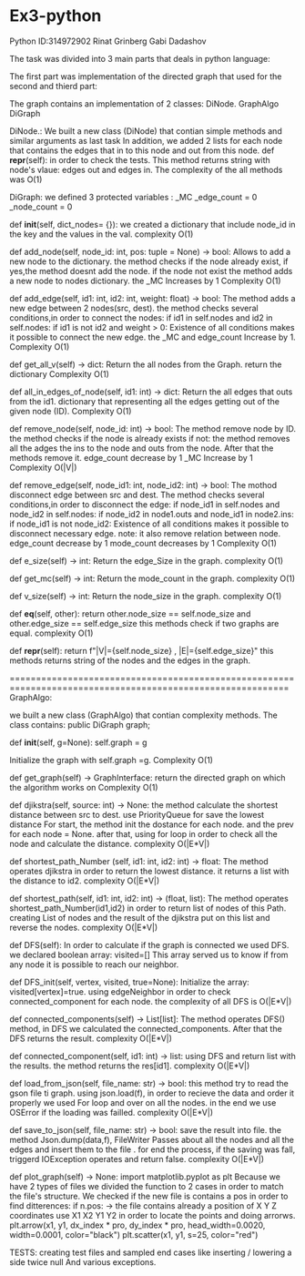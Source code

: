 # Ex3-python
Python
ID:314972902 Rinat Grinberg Gabi Dadashov 



The task was divided into 3 main parts that deals in python language:

The first part was implementation of the directed graph that used for the second and thierd part:

The graph contains an implementation of 2 classes:
DiNode.
GraphAlgo
DiGraph

DiNode.:
We built a new class (DiNode) that contian simple methods and similar arguments as last task
In addition, we added 
2 lists for each node that contains the edges that in to this node and out from this node.
def __repr__(self):
in order to check the tests.
This method returns string with node's vlaue: edges out and edges in.
The complexity of the all methods was O(1)

DiGraph:
we defined 3 protected variables : 
    _MC
    _edge_count = 0
    _node_count = 0


def __init__(self, dict_nodes= {}):
 we created a dictionary that include node_id in the key and the values in the val.
complexity O(1)

def add_node(self, node_id: int, pos: tuple = None) -> bool:
 Allows to add a new node to the dictionary. the method checks if the node already exist, if yes,the method doesnt add the node. if the node not exist the method adds a new node to nodes dictionary. the _MC Increases by 1
Complexity O(1)

def add_edge(self, id1: int, id2: int, weight: float) -> bool:
 The method adds a new edge between 2 nodes(src, dest).
 the method checks several conditions,in order to connect the nodes: 
  if id1 in self.nodes and id2 in self.nodes:
	if id1 is not id2 and weight > 0:
 Existence of all conditions makes it possible to connect the new edge. the _MC and edge_count Increase by 1.
 Complexity O(1)

def get_all_v(self) -> dict:
Return the all nodes from the Graph. return the dictionary
Complexity O(1)

def all_in_edges_of_node(self, id1: int) -> dict:
Return the all edges that outs from the id1. dictionary that representing all the edges getting out of the given node (ID). 
Complexity O(1)

def remove_node(self, node_id: int) -> bool:
The method remove node by ID. the method checks if the node is already exists if not:
the method removes all the adges the ins to the node and outs from the node. 
After that the methods remove it.
edge_count decrease by 1 _MC Increase by 1
Complexity O(|V|)

def remove_edge(self, node_id1: int, node_id2: int) -> bool: 
The mothod disconnect edge between src and dest. The method checks several conditions,in order to disconnect the edge: 
 if node_id1 in self.nodes and node_id2 in self.nodes:
    if node_id2 in node1.outs and node_id1 in node2.ins:
               if node_id1 is not node_id2:
Existence of all conditions makes it possible to disconnect necessary edge.
note: it also remove relation between node.
edge_count decrease by 1 mode_count decreases by 1
Complexity O(1)


def e_size(self) -> int:
Return the edge_Size in the graph.
complexity O(1)

def get_mc(self) -> int:
Return the mode_count in the graph. 
complexity O(1)

 def v_size(self) -> int:
 Return the node_size in the graph. 
complexity O(1)

 def __eq__(self, other):
        return other.node_size == self.node_size and other.edge_size == self.edge_size
this methods check if two graphs are equal.
complexity O(1)

 def __repr__(self):
        return f"|V|={self.node_size} , |E|={self.edge_size}"
this methods returns string of the nodes and the edges in the graph.

===========================================================================================================
GraphAlgo:

we built a new class (GraphAlgo) that contian complexity methods.
The class contains: public DiGraph graph;  

 def __init__(self, g=None):
        self.graph = g

Initialize the graph with self.graph =g. 
Complexity O(1)

 def get_graph(self) -> GraphInterface:
return the directed graph on which the algorithm works on
Complexity O(1)

def djikstra(self, source: int) -> None:
the method calculate the shortest distance between src to dest. use PriorityQueue for save the lowest distance
For start, the method init the dostance for each node. and the prev for each node = None.
after that, using for loop in order to check all the node and calculate the distance.
complexity O(|E*V|)


def shortest_path_Number (self, id1: int, id2: int) -> float:
The method operates djikstra in order to return the lowest distance.
it returns a list with the distance to id2.
complexity O(|E*V|)

def shortest_path(self, id1: int, id2: int) -> (float, list):
The method operates shortest_path_Number(id1,id2) in order to return list of nodes of this Path. 
creating List of nodes and the result of the djikstra put on this list and reverse the nodes. 
complexity O(|E*V|)

def DFS(self):
In order to calculate if the graph is connected we used DFS. 
we declared boolean array: visited=[] This array served us to know if from any node it is possible to reach our neighbor.

def DFS_init(self, vertex, visited, true=None):
Initialize the array: visited[vertex]=true. 
using edgeNeighbor in order to check connected_component for each node.
the complexity of all DFS is O(|E*V|)

def connected_components(self) -> List[list]:
The method operates DFS() method, in DFS we calculated the connected_components.
After that the DFS returns the result.
complexity O(|E*V|)

def connected_component(self, id1: int) -> list:
using DFS and return list with the results.
the method returns the res[id1].
complexity O(|E*V|)

def load_from_json(self, file_name: str) -> bool:
this method try to read the gson file ti graph. 
using json.load(f), in order to recieve the data and order it properly we used For loop and over on all the nodes.
in the end we use  OSError if the loading was failled.
complexity O(|E*V|)


def save_to_json(self, file_name: str) -> bool:
save the result into file. the method Json.dump(data,f), FileWriter Passes about all the nodes and all the edges and insert them to 
the file . for end the process, if the saving was fall, triggerd IOException operates and return false.
complexity O(|E*V|)

def plot_graph(self) -> None:
import matplotlib.pyplot as plt
Because we have 2 types of files we divided the function to 2 cases in order to match the file's structure. 
We checked if the new file is contains a pos in order to find ditterences: 
if n.pos: -> the file contains already a position of X Y Z coordinates 
use X1 X2 Y1 Y2 in order to locate the points and doing arrorws. 
plt.arrow(x1, y1, dx_index * pro, dy_index * pro, head_width=0.0020, width=0.0001, color="black")
plt.scatter(x1, y1, s=25, color="red")

TESTS: creating test files and sampled end cases like inserting / lowering a side twice null And various exceptions.
